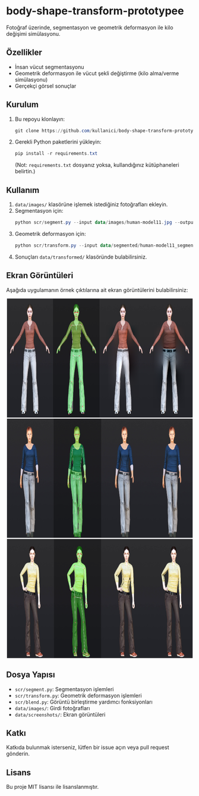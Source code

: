 
# body-shape-transform-prototypee

Fotoğraf üzerinde, segmentasyon ve geometrik deformasyon ile kilo değişimi simülasyonu.

## Özellikler

- İnsan vücut segmentasyonu
- Geometrik deformasyon ile vücut şekli değiştirme (kilo alma/verme simülasyonu)
- Gerçekçi görsel sonuçlar

## Kurulum

1. Bu repoyu klonlayın:
   ```powershell
   git clone https://github.com/kullanici/body-shape-transform-prototypee.git
   ```
2. Gerekli Python paketlerini yükleyin:
   ```powershell
   pip install -r requirements.txt
   ```
   (Not: `requirements.txt` dosyanız yoksa, kullandığınız kütüphaneleri belirtin.)

## Kullanım

1. `data/images/` klasörüne işlemek istediğiniz fotoğrafları ekleyin.
2. Segmentasyon için:
   ```powershell
   python scr/segment.py --input data/images/human-model11.jpg --output data/segmented/
   ```
3. Geometrik deformasyon için:
   ```powershell
   python scr/transform.py --input data/segmented/human-model11_segmented.jpg --output data/transformed/
   ```
4. Sonuçları `data/transformed/` klasöründe bulabilirsiniz.

## Ekran Görüntüleri

Aşağıda uygulamanın örnek çıktılarına ait ekran görüntülerini bulabilirsiniz:
<div align="center">
<img src="data/screenshots/eg1.png" width="500" height="320"/>
   <br>
<img src="data/screenshots/eg2.png" width="500" height="320"/>
<img src="data/screenshots/eg3.png" width="500" height="320"/>
</div>

## Dosya Yapısı

- `scr/segment.py`: Segmentasyon işlemleri
- `scr/transform.py`: Geometrik deformasyon işlemleri
- `scr/blend.py`: Görüntü birleştirme yardımcı fonksiyonları
- `data/images/`: Girdi fotoğrafları
- `data/screenshots/`: Ekran görüntüleri

## Katkı

Katkıda bulunmak isterseniz, lütfen bir issue açın veya pull request gönderin.

## Lisans

Bu proje MIT lisansı ile lisanslanmıştır.
